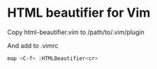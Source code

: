 # HTML beautifier for Vim
Copy html-beautifier.vim to /path/to/.vim/plugin

And add to .vimrc
```bash
map <C-f> :HTMLBeautifier<cr>
```
